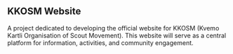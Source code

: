 ## KKOSM Website

A project dedicated to developing the official website for KKOSM (Kvemo Kartli Organisation of Scout Movement). This website will serve as a central platform for information, activities, and community engagement.
